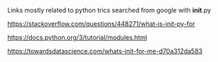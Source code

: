 Links mostly related to python trics
searched from google with __init__.py

https://stackoverflow.com/questions/448271/what-is-init-py-for

https://docs.python.org/3/tutorial/modules.html

https://towardsdatascience.com/whats-init-for-me-d70a312da583


